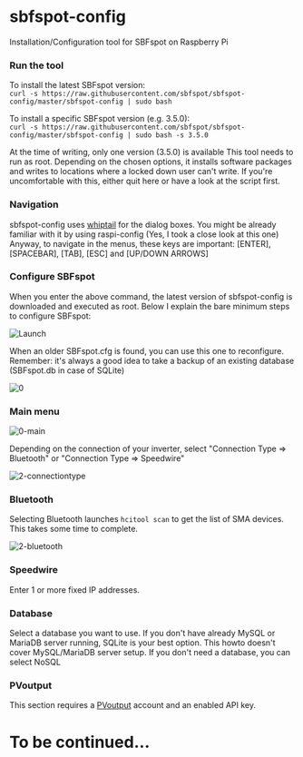 # sbfspot-config
Installation/Configuration tool for SBFspot on Raspberry Pi

### Run the tool
To install the latest SBFspot version:    
`curl -s https://raw.githubusercontent.com/sbfspot/sbfspot-config/master/sbfspot-config | sudo bash`

To install a specific SBFspot version (e.g. 3.5.0):    
`curl -s https://raw.githubusercontent.com/sbfspot/sbfspot-config/master/sbfspot-config | sudo bash -s 3.5.0`

At the time of writing, only one version (3.5.0) is available
This tool needs to run as root. Depending on the chosen options, it installs software packages and writes to locations where a locked down user can't write. If you're uncomfortable with this, either quit here or have a look at the script first.

### Navigation
sbfspot-config uses [whiptail](https://en.wikibooks.org/wiki/Bash_Shell_Scripting/Whiptail) for the dialog boxes. You might be already familiar with it by using raspi-config (Yes, I took a close look at this one)
Anyway, to navigate in the menus, these keys are important: [ENTER], [SPACEBAR], [TAB], [ESC] and [UP/DOWN ARROWS]
  
### Configure SBFspot
When you enter the above command, the latest version of sbfspot-config is downloaded and executed as root.
Below I explain the bare minimum steps to configure SBFspot:

![Launch](https://user-images.githubusercontent.com/1931158/46150028-e68ba200-c26b-11e8-950b-bb7de3053fc2.jpg)

When an older SBFspot.cfg is found, you can use this one to reconfigure.    
Remember: it's always a good idea to take a backup of an existing database (SBFspot.db in case of SQLite)

![0](https://user-images.githubusercontent.com/1931158/46150551-1ab39280-c26d-11e8-8f48-f5c4dc2834ca.JPG)

### Main menu
![0-main](https://user-images.githubusercontent.com/1931158/46151414-053f6800-c26f-11e8-8369-ce1c6a81a694.JPG)

Depending on the connection of your inverter, select "Connection Type => Bluetooth" or "Connection Type => Speedwire"

![2-connectiontype](https://user-images.githubusercontent.com/1931158/46155144-ea70f180-c276-11e8-88cc-a308500a7d6c.JPG)

### Bluetooth
Selecting Bluetooth launches `hcitool scan` to get the list of SMA devices. This takes some time to complete.

![2-bluetooth](https://user-images.githubusercontent.com/1931158/46155238-2310cb00-c277-11e8-88a2-e23d2ac0fb40.jpg)

### Speedwire
Enter 1 or more fixed IP addresses.

### Database
Select a database you want to use. If you don't have already MySQL or MariaDB server running, SQLite is your best option.
This howto doesn't cover MySQL/MariaDB server setup. If you don't need a database, you can select NoSQL

### PVoutput
This section requires a [PVoutput](https://pvoutput.org) account and an enabled API key.


# To be continued...
